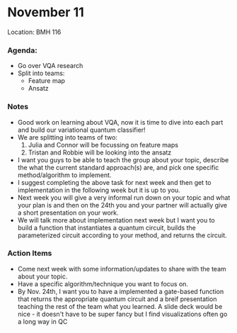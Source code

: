 # November 11
Location: BMH 116

### Agenda:
- Go over VQA research
- Split into teams:
  - Feature map
  - Ansatz
  
### Notes
- Good work on learning about VQA, now it is time to dive into each part and build our variational quantum classifier!
- We are splitting into teams of two:
  1. Julia and Connor will be focussing on feature maps
  2. Tristan and Robbie will be looking into the ansatz
- I want you guys to be able to teach the group about your topic, describe the what the current standard approach(s) are, and pick one specific method/algorithm to implement.
- I suggest completing the above task for next week and then get to implementation in the following week but it is up to you.
- Next week you will give a very informal run down on your topic and what your plan is and then on the 24th you and your partner will actually give a short presentation on your work.
- We will talk more about implementation next week but I want you to build a function that instantiates a quantum circuit, builds the parameterized circuit according to your method, and returns the circuit.

### Action Items
- Come next week with some information/updates to share with the team about your topic.
- Have a specific algorithm/technique you want to focus on.
- By Nov. 24th, I want you to have a implemented a gate-based function that returns the appropriate quantum circuit and a breif presentation teaching the rest of the team what you learned. A slide deck would be nice - it doesn't have to be super fancy but I find visualizations often go a long way in QC
